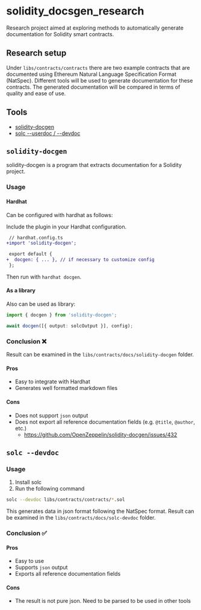 # solidity_docsgen_research
Research project aimed at exploring methods to automatically generate documentation for Solidity smart contracts.

## Research setup

Under `libs/contracts/contracts` there are two example contracts that are documented using  Ethereum Natural Language Specification Format (NatSpec). Different tools will be used to generate documentation for these contracts. The generated documentation will be compared in terms of quality and ease of use.

## Tools
- [solidity-docgen](https://github.com/OpenZeppelin/solidity-docgen)
- [solc  --userdoc / --devdoc ](https://docs.soliditylang.org/en/v0.8.21/natspec-format.html#documentation-output)

## `solidity-docgen`
solidity-docgen is a program that extracts documentation for a Solidity project.

### Usage

#### Hardhat

Can be configured with hardhat as follows:

Include the plugin in your Hardhat configuration.

```diff
 // hardhat.config.ts
+import 'solidity-docgen';

 export default {
+  docgen: { ... }, // if necessary to customize config
 };
```

Then run with `hardhat docgen`.

#### As a library
Also can be used as library:

```typescript
import { docgen } from 'solidity-docgen';

await docgen([{ output: solcOutput }], config);
```
### Conclusion ❌

Result can be examined in the `libs/contracts/docs/solidity-docgen` folder.

#### Pros
- Easy to integrate with Hardhat
- Generates well formatted markdown files

#### Cons
- Does not support `json` output
- Does not export all reference documentation fields (e.g. `@title`, `@author`, etc.)
  - https://github.com/OpenZeppelin/solidity-docgen/issues/432

## `solc --devdoc`

### Usage
1. Install solc
2. Run the following command

```bash
solc --devdoc libs/contracts/contracts/*.sol
```
This generates data in json format following the NatSpec format.
Result can be examined in the `libs/contracts/docs/solc-devdoc` folder.

### Conclusion ✅

#### Pros
- Easy to use
- Supports `json` output
- Exports all reference documentation fields

#### Cons
- The result is not pure json. Need to be parsed to be used in other tools

